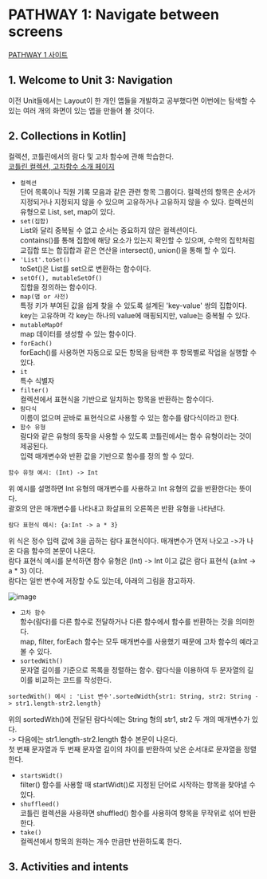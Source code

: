 # PATHWAY 1: Navigate between screens
[PATHWAY 1 사이트](https://developer.android.com/courses/pathways/android-basics-kotlin-unit-3-pathway-1)

## 1. Welcome to Unit 3: Navigation
이전 Unit들에서는 Layout이 한 개인 앱들을 개발하고 공부했다면 이번에는 탐색할 수 있는 여러 개의 화면이 있는 앱을 만들어 볼 것이다.

## 2. Collections in Kotlin]
컬렉션, 코틀린에서의 람다 및 고차 함수에 관해 학습한다.</br>
[코틀린 컬렉션, 고차함수 소개 페이지](https://developer.android.com/codelabs/basic-android-kotlin-training-collections?continue=https%3A%2F%2Fdeveloper.android.com%2Fcourses%2Fpathways%2Fandroid-basics-kotlin-unit-3-pathway-1%23codelab-https%3A%2F%2Fdeveloper.android.com%2Fcodelabs%2Fbasic-android-kotlin-training-collections#0)

- `컬렉션`</br>
단어 목록이나 직원 기록 모음과 같은 관련 항목 그룹이다. 컬렉션의 항목은 순서가 지정되거나 지정되지 않을 수 있으며 고유하거나 고유하지 않을 수 있다. 컬렉션의 유형으로 List, set, map이 있다.
- `set(집합)`</br>
List와 달리 중복될 수 없고 순서는 중요하지 않은 컬렉션이다.</br>
contains()를 통해 집합에 해당 요소가 있는지 확인할 수 있으며, 수학의 집학처럼 교집합 또는 합집합과 같은 연산을 intersect(), union()을 통해 할 수 있다.
- `'List'.toSet()`</br>
toSet()은 List를 set으로 변환하는 함수이다.
- `setOf(), mutableSetOf()`</br>
집합을 정의하는 함수이다.
- `map(맵 or 사전)`</br>
특정 키가 부여된 값을 쉽게 찾을 수 있도록 설계된 'key-value' 쌍의 집합이다. key는 고유하며 각 key는 하나의 value에 매핑되지만, value는 중복될 수 있다.
- `mutableMapOf`</br>
map 데이터를 생성할 수 있는 함수이다.
- `forEach()`</br>
forEach()를 사용하면 자동으로 모든 항목을 탐색한 후 항목별로 작업을 실행할 수 있다.
- `it`</br>
특수 식별자
- `filter()`</br>
컬렉션에서 표현식을 기반으로 일치하는 항목을 반환하는 함수이다.
- `람다식`</br>
이름이 없으며 곧바로 표현식으로 사용할 수 있는 함수를 람다식이라고 한다. 
- `함수 유형`</br>
람다와 같은 유형의 동작을 사용할 수 있도록 코틀린에서는 함수 유형이라는 것이 제공된다.</br>
입력 매개변수와 반환 값을 기반으로 함수를 정의 할 수 있다.</br>
```
함수 유형 예시: (Int) -> Int
```
위 예시를 설명하면 Int 유형의 매개변수를 사용하고 Int 유형의 값을 반환한다는 뜻이다.</br>
괄호의 안은 매개변수를 나타내고 화살표의 오른쪽은 반환 유형을 나타낸다.
```
람다 표현식 예시: {a:Int -> a * 3}
```
위 식은 정수 입력 값에 3을 곱하는 람다 표현식이다. 매개변수가 먼저 나오고 ->가 나온 다음 함수의 본문이 나온다.</br>
람다 표현식 예시를 분석하면 함수 유형은 (Int) -> Int 이고 값은 람다 표현식 {a:Int -> a * 3} 이다.</br>
람다는 일반 변수에 저장할 수도 있는데, 아래의 그림을 참고하자.</br>

![image](https://user-images.githubusercontent.com/52282493/129927798-4cfd74e3-8365-4b10-bb69-76d5f67f9919.png)</br>

- `고차 함수`</br>
함수(람다)를 다른 함수로 전달하거나 다른 함수에서 함수를 반환하는 것을 의미한다.</br>
map, filter, forEach 함수는 모두 매개변수를 사용했기 때문에 고차 함수의 예라고 볼 수 있다.
- `sortedWith()`</br>
문자열 길이를 기준으로 목록을 정렬하는 함수. 람다식을 이용하여 두 문자열의 길이를 비교하는 코드를 작성한다.</br>
```
sortedWith() 예시 : 'List 변수'.sortedWidth{str1: String, str2: String -> str1.length-str2.length}
```
위의 sortedWith()에 전달된 람다식에는 String 형의 str1, str2 두 개의 매개변수가 있다.</br>
-> 다음에는 str1.length-str2.length 함수 본문이 나온다.</br>
첫 번째 문자열과 두 번째 문자열 길이의 차이를 반환하여 낮은 순서대로 문자열을 정렬한다.
- `startsWidt()`</br>
filter() 함수를 사용할 때 startWidt()로 지정된 단어로 시작하는 항목을 찾아낼 수 있다.
- `shuffleed()`</br>
코틀린 컬렉션을 사용하면 shuffled() 함수를 사용하여 항목을 무작위로 섞어 반환한다.
- `take()`</br>
컬렉션에서 항목의 원하는 개수 만큼만 반환하도록 한다.

## 3. Activities and intents

